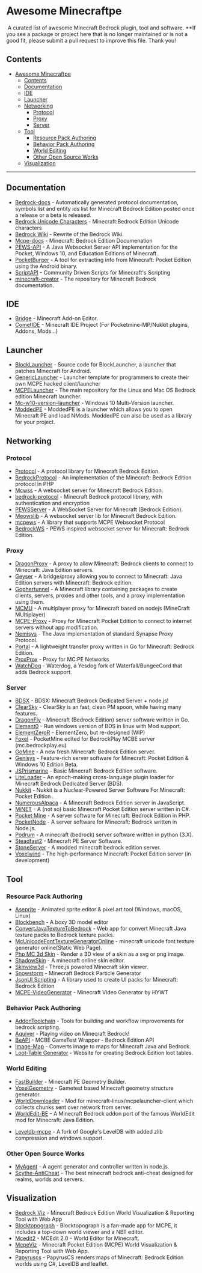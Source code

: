 # Awesome Minecraftpe
​	A curated list of awesome Minecraft Bedrock plugin, tool and software.
**If you see a package or project here that is no longer maintained or is not a good fit, please submit a pull request to improve this file. Thank you!
## Contents
- [Awesome Minecraftpe](#awesome-minecraftpe)
  - [Contents](#contents)
  - [Documentation](#documentation)
  - [IDE](#ide)
  - [Launcher](#launcher)
  - [Networking](#networking)
    - [Protocol](#protocol)
    - [Proxy](#proxy)
    - [Server](#server)
  - [Tool](#tool)
    - [Resource Pack Authoring](#resource-pack-authoring)
    - [Behavior Pack Authoring](#behavior-pack-authoring)
    - [World Editing](#world-editing)
    - [Other Open Source Works](#other-open-source-works)
  - [Visualization](#visualization)

---
## Documentation

* [Bedrock-docs](https://github.com/MisteFr/minecraft-bedrock-documentation.git) - Automatically generated protocol documentation, symbols list and entity ids list for Minecraft Bedrock Edition posted once a release or a beta is released.
* [Bedrock Unicode Characters](https://github.com/TwistedAsylumMC/bedrock-unicode-characters.git) - Minecraft:Bedrock Edition Unicode characters
* [Bedrock Wiki](https://github.com/Bedrock-OSS/bedrock-wiki) - Rewrite of the Bedrock Wiki.
* [Mcpe-docs](https://github.com/lukeeey/mcpe-docs) - Minecraft: Bedrock Edition Documenation
* [PEWS-API](https://github.com/jocopa3/PEWS-API.git) - A Java Websocket Server API implementation for the Pocket, Windows 10, and Education Editions of Minecraft.
* [PocketBurger](https://github.com/PocketMine/PocketBurger.git) - A tool for extracting info from Minecraft: Pocket Edition using the Android binary.
* [ScriptAPI](https://github.com/JaylyDev/ScriptAPI.git) - Community Driven Scripts for Minecraft's Scripting
* [minecraft-creator](https://github.com/MicrosoftDocs/minecraft-creator) - The repository for Minecraft Bedrock documentation.

## IDE

* [Bridge](https://github.com/bridge-core/bridge..git) - Minecraft Add-on Editor.
* [CometIDE](https://github.com/itsu-dev/CometIDE.git) - Minecraft IDE Project (For Pocketmine-MP/Nukkit plugins, Addons, Mods...)

## Launcher

* [BlockLauncher](https://github.com/zhuowei/MCPELauncher) - Source code for BlockLauncher, a launcher that patches Minecraft for Android.
* [GenericLauncher](https://github.com/byteandahalf/GenericLauncher.git) - Launcher template for programmers to create their own MCPE hacked client/launcher
* [MCPELauncher](https://github.com/minecraft-linux/mcpelauncher-manifest.git) - The main repository for the Linux and Mac OS Bedrock edition Minecraft launcher.
* [Mc-w10-version-launcher](https://github.com/MCMrARM/mc-w10-version-launcher.git) - Windows 10 Multi-Version launcher.
* [ModdedPE](https://github.com/TimScriptov/ModdedPE.git) - ModdedPE is a launcher which allows you to open Minecraft PE and load NMods. ModdedPE can also be used as a library for your project.

## Networking

### Protocol
* [Protocol](https://github.com/CloudburstMC/Protocol.git) - A protocol library for Minecraft Bedrock Edition.
* [BedrockProtocol](https://github.com/pmmp/BedrockProtocol) - An implementation of the Minecraft: Bedrock Edition protocol in PHP
* [Mcwss](https://github.com/Sandertv/mcwss.git) - A websocket server for Minecraft Bedrock Edition.
* [bedrock-protocol](https://github.com/PrismarineJS/bedrock-protocol) - Minecraft Bedrock protocol library, with authentication and encryption
* [PEWSServer](https://github.com/XeroAlpha/PEWSServer.git) - A WebSocket Server for Minecraft (Bedrock Edition).
* [Meowslib](https://github.com/CAIMEOX/libwebsocket.git) -  A websocket server lib for Minecraft Bedrock Edition.
* [mcpews](https://github.com/mcpews/mcpews.git) - A library that supports MCPE Websocket Protocol
* [BedrockWS](https://github.com/eDroiid/BedrockWS.git) - PEWS inspired websocket server for Minecraft: Bedrock Edition.

### Proxy
* [DragonProxy](https://github.com/DragonetMC/DragonProxy.git) - A proxy to allow Minecraft: Bedrock clients to connect to Minecraft: Java Edition servers.
* [Geyser](https://github.com/GeyserMC/Geyser.git) - A bridge/proxy allowing you to connect to Minecraft: Java Edition servers with Minecraft: Bedrock edition. 
* [Gophertunnel](https://github.com/Sandertv/gophertunnel.git) - A Minecraft library containing packages to create clients, servers, proxies and other tools, and a proxy implementation using them.
* [MCMU](https://github.com/Fancyflame/MCMU.git) - A multiplayer proxy for Minecraft based on nodejs (MineCraft MUltiplayer)
* [MCPE-Proxy](https://github.com/brandon15811/Minecraft-PE-Proxy.git) - Proxy for Minecraft Pocket Edition to connect to internet servers without app modification.
* [Nemisys](https://github.com/iTXTech/Nemisys.git) - The Java implementation of standard Synapse Proxy Protocol.
* [Portal](https://github.com/Paroxity/portal.git) - A lightweight transfer proxy written in Go for Minecraft: Bedrock Edition.
* [ProxProx](https://github.com/GoMint/ProxProx.git) - Proxy for MC:PE Networks
* [WatchDog](https://github.com/yesdog/Waterdog.git) - Waterdog, a Yesdog fork of Waterfall/BungeeCord that adds Bedrock support.

### Server

* [BDSX](https://github.com/bdsx/bdsx.git) - BDSX: Minecraft Bedrock Dedicated Server + node.js!
* [ClearSky](https://github.com/ClearSkyTeam/ClearSky.git) - ClearSky is an fast, clean PM spoon, while having many features. 
* [DragonFly](https://github.com/df-mc/dragonfly.git) - Minecraft (Bedrock Edition) server software written in Go. 
* [Element0](https://github.com/Element-0/ElementZero.git) - Run windows version of BDS in linux with Mod support.
* [ElementZeroR](https://github.com/Element-0/ElementZeroR.git) - ElementZero, but re-designed (WIP)
* [Foxel](https://github.com/BedrockPlay/Foxel.git) - PocketMine edited for BedrockPlay MCBE server (mc.bedrockplay.eu)
* [GoMine](https://github.com/GoMint/GoMint.git) - A new fresh Minecraft: Bedrock Edition server.
* [Genisys](https://github.com/iTXTech/Genisys.git) - Feature-rich server software for Minecraft: Pocket Edition & Windows 10 Edition Beta.
* [JSPrismarine](https://github.com/HerryYT/JSPrismarine.git) - Basic Minecraft Bedrock Edition software.
* [LiteLoader](https://github.com/LiteLDev/LiteLoaderBDS) - An epoch-making cross-language plugin loader for Minecraft Bedrock Dedicated Server (BDS).
* [Nukkit](https://github.com/Nukkit/Nukkit.git) - Nukkit is a Nuclear-Powered Server Software For Minecraft: Pocket Edition .
* [NumerousAlpaca](https://github.com/PrismarineJS/numerous-alpaca.git) - A Minecraft Bedrock Edition server in JavaScript.
* [MiNET](https://github.com/NiclasOlofsson/MiNET.git) - A (not so) basic Minecraft Pocket Edition server written in C#.
* [Pocket Mine](https://github.com/pmmp/PocketMine-MP.git) - A server software for Minecraft: Bedrock Edition in PHP.
* [PocketNode](https://github.com/PocketNode/PocketNode.git) - A server software for Minecraft: Bedrock written in Node.js.
* [Podrum](https://github.com/Podrum/Podrum.git) - A minecraft (bedrock) server software written in python (3.X).
* [Steadfast2](https://github.com/Hydreon/Steadfast2.git) - Minecraft PE Server Software.
* [StoneServer](https://github.com/codehz/StoneServer.git) - A modded minecraft bedrock edition server.
* [Voxelwind](https://github.com/voxelwind/voxelwind.git) - The high-performance Minecraft: Pocket Edition server (in development)


## Tool

### Resource Pack Authoring

* [Aseprite](https://github.com/aseprite/aseprite.git) - Animated sprite editor & pixel art tool (Windows, macOS, Linux)
* [Blockbench](https://github.com/JannisX11/blockbench.git) - A boxy 3D model editor
* [ConvertJavaTextureToBedrock](https://github.com/ozelot379/ConvertJavaTextureToBedrock.git) - Web app for convert Minecraft Java texture packs to Bedrock texture packs.
* [McUnicodeFontTextureGeneratorOnline](https://github.com/codehz/minecraft-unicode-font-texture-generator-online.git) - minecraft unicode font texture generator online(Static Web Page).
* [Php MC 3d Skin](https://github.com/supermamie/php-Minecraft-3D-skin.git) - Render a 3D view of a skin as a svg or png image.
* [ShadowSkin](https://github.com/Fancyflame/ShadowSkin) - A minecraft online skin editor.
* [Skinview3d](https://github.com/bs-community/skinview3d.git) - Three.js powered Minecraft skin viewer.
* [Snowstorm](https://github.com/JannisX11/snowstorm) - Minecraft Bedrock Particle Generator
* [JsonUI Scripting](https://github.com/asakiyuki/JsonUI-Scripting) - A library used to create UI packs for Minecraft: Bedrock Edition
* [MCPE-VideoGenerator](https://github.com/haveyouwantto/MCBE-video-generator.git) - Minecraft Video Generator by HYWT


### Behavior Pack Authoring

* [AddonToolchain](https://github.com/minecraft-addon-tools/minecraft-addon-toolchain.git) - Tools for building and workflow improvements for bedrock scripting.
* [Aquiver](https://github.com/CAIMEOX/Aquiver.git) - Playing video on Minecraft Bedrock! 
* [BeAPI](https://github.com/MCBE-Utilities/BeAPI.git) - MCBE GameTest Wrapper - Bedrock Edition API
* [Image-Map](https://github.com/tryashtar/image-map.git) - Converts image to maps for Minecraft Java and Bedrock.
* [Loot-Table Generator](https://github.com/Bedrock-OSS/bedrock-loot-gen) - Website for creating Bedrock Edition loot tables.

### World Editing

- [FastBuilder](https://github.com/CAIMEOX/FastBuilder.git) - Minecraft PE Geometry Builder.
- [VoxelGeometry](https://github.com/CAIMEOX/VoxelGeometry.git) - Gametest based Minecraft geometry structure generator.
- [WorldDownloader](https://github.com/Frago9876543210/WorldDownloader.git) - Mod for minecraft-linux/mcpelauncher-client which collects chunks sent over network from server.
- [WorldEdit-BE](https://github.com/SIsilicon/WorldEdit-BE.git) - A Minecraft Bedrock addon port of the famous WorldEdit mod for Minecraft: Java Edition.
* [Leveldb-mcpe](https://github.com/Mojang/leveldb-mcpe.git) - A fork of Google's LevelDB with added zlib compression and windows support.

### Other Open Source Works
- [MyAgent](https://github.com/mcpews/MyAgent.git) - A agent generator and controller written in node.js.
- [Scythe-AntiCheat](https://github.com/MrDiamond64/Scythe-AntiCheat.git) - The best minecraft bedrock anti-cheat designed for realms, worlds and servers.

## Visualization

* [Bedrock Viz](https://github.com/bedrock-viz/bedrock-viz.git) - Minecraft Bedrock Edition World Visualization & Reporting Tool with Web App
* [Blocktopograph](https://github.com/protolambda/blocktopograph.git) - Blocktopograph is a fan-made app for MCPE, it includes a top-down world viewer and a NBT editor.
* [Mcedit2](https://github.com/mcedit/mcedit2.git) - MCEdit 2.0 - World Editor for Minecraft.
* [McpeViz](https://github.com/Plethora777/mcpe_viz.git) - Minecraft Pocket Edition (MCPE) World Visualization & Reporting Tool with Web App.
* [Papyruscs](https://github.com/mjungnickel18/papyruscs.git) - PapyrusCS renders maps of Minecraft: Bedrock Edition worlds using C#, LevelDB and leaflet.
